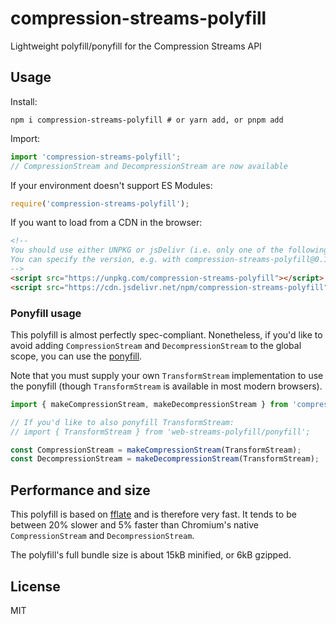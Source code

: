 # compression-streams-polyfill
Lightweight polyfill/ponyfill for the Compression Streams API

## Usage

Install:
```
npm i compression-streams-polyfill # or yarn add, or pnpm add
```

Import:
```js
import 'compression-streams-polyfill';
// CompressionStream and DecompressionStream are now available
```

If your environment doesn't support ES Modules:
```js
require('compression-streams-polyfill');
```

If you want to load from a CDN in the browser:

```html
<!--
You should use either UNPKG or jsDelivr (i.e. only one of the following)
You can specify the version, e.g. with compression-streams-polyfill@0.1.0
-->
<script src="https://unpkg.com/compression-streams-polyfill"></script>
<script src="https://cdn.jsdelivr.net/npm/compression-streams-polyfill"></script>
```

### Ponyfill usage

This polyfill is almost perfectly spec-compliant. Nonetheless, if you'd like to avoid adding `CompressionStream` and `DecompressionStream` to the global scope, you can use the [ponyfill](https://github.com/sindresorhus/ponyfill).

Note that you must supply your own `TransformStream` implementation to use the ponyfill (though `TransformStream` is available in most modern browsers). 
```js
import { makeCompressionStream, makeDecompressionStream } from 'compression-streams-polyfill/ponyfill';

// If you'd like to also ponyfill TransformStream:
// import { TransformStream } from 'web-streams-polyfill/ponyfill';

const CompressionStream = makeCompressionStream(TransformStream);
const DecompressionStream = makeDecompressionStream(TransformStream);
```

## Performance and size
This polyfill is based on [fflate](https://github.com/101arrowz/fflate) and is therefore very fast. It tends to be between 20% slower and 5% faster than Chromium's native `CompressionStream` and `DecompressionStream`.

The polyfill's full bundle size is about 15kB minified, or 6kB gzipped.

## License
MIT